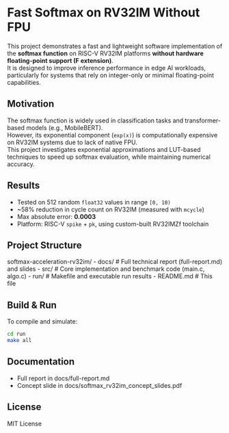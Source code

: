 # Fast Softmax on RV32IM Without FPU

This project demonstrates a fast and lightweight software implementation of the **softmax function** on RISC-V RV32IM platforms **without hardware floating-point support (F extension)**.  
It is designed to improve inference performance in edge AI workloads, particularly for systems that rely on integer-only or minimal floating-point capabilities.

## Motivation

The softmax function is widely used in classification tasks and transformer-based models (e.g., MobileBERT).  
However, its exponential component (`exp(x)`) is computationally expensive on RV32IM systems due to lack of native FPU.  
This project investigates exponential approximations and LUT-based techniques to speed up softmax evaluation, while maintaining numerical accuracy.

## Results

- Tested on 512 random `float32` values in range `[0, 10)`
- ~58% reduction in cycle count on RV32IM (measured with `mcycle`)
- Max absolute error: **0.0003**
- Platform: RISC-V `spike` + `pk`, using custom-built RV32IMZf toolchain

## Project Structure

softmax-acceleration-rv32im/
    - docs/ # Full technical report (full-report.md) and slides
    - src/ # Core implementation and benchmark code (main.c, algo.c)
    - run/ # Makefile and executable run results
    - README.md # This file

## Build & Run

To compile and simulate:

```bash
cd run
make all
```

## Documentation
- Full report in docs/full-report.md
- Concept slide in docs/softmax_rv32im_concept_slides.pdf

## License
MIT License
